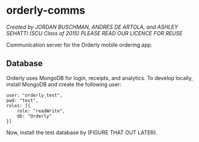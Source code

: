 orderly-comms
=============
*Created by JORDAN BUSCHMAN, ANDRES DE ARTOLA, and ASHLEY SEHATTI (SCU Class of 2015)*
*PLEASE READ OUR LICENCE FOR REUSE*

Communication server for the Orderly mobile ordering app.

## Database
Orderly uses MongoDB for login, receipts, and analytics. To develop locally, install MongoDB and create the following user:
```
user: "orderly_test",
pwd: "test",
roles: [{
    role: "readWrite",
    db: "Orderly"
}]
```
Now, install the test database by (FIGURE THAT OUT LATER).

